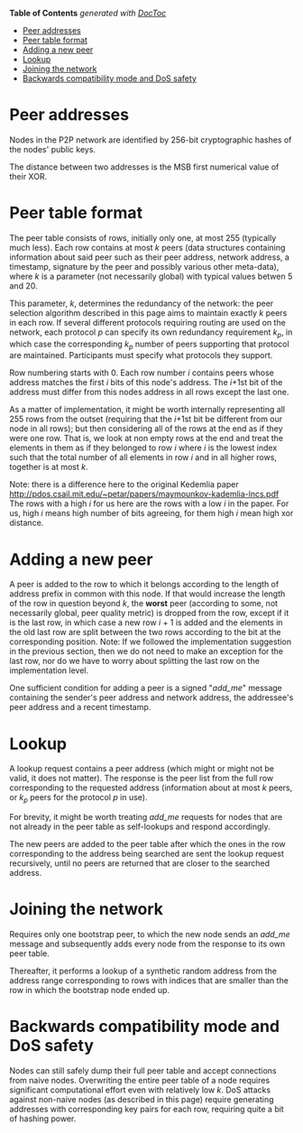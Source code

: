 <!-- START doctoc generated TOC please keep comment here to allow auto update -->
<!-- DON'T EDIT THIS SECTION, INSTEAD RE-RUN doctoc TO UPDATE -->
**Table of Contents**  *generated with [DocToc](https://github.com/thlorenz/doctoc)*

- [Peer addresses](#peer-addresses)
- [Peer table format](#peer-table-format)
- [Adding a new peer](#adding-a-new-peer)
- [Lookup](#lookup)
- [Joining the network](#joining-the-network)
- [Backwards compatibility mode and DoS safety](#backwards-compatibility-mode-and-dos-safety)

<!-- END doctoc generated TOC please keep comment here to allow auto update -->

# Peer addresses

Nodes in the P2P network are identified by 256-bit cryptographic hashes of the nodes' public keys.

The distance between two addresses is the MSB first numerical value of their XOR.

# Peer table format

The peer table consists of rows, initially only one, at most 255 (typically much less). Each row contains at most _k_ peers (data structures containing information about said peer such as their peer address, network address, a timestamp, signature by the peer and possibly various other meta-data), where _k_ is a parameter (not necessarily global) with typical values betwen 5 and 20.

This parameter, _k_, determines the redundancy of the network: the peer selection algorithm described in this page aims to maintain exactly _k_ peers in each row. If several different protocols requiring routing are used on the network, each protocol _p_ can specify its own redundancy requirement _k_<sub>_p_</sub>, in which case the corresponding _k_<sub>_p_</sub> number of peers supporting that protocol are maintained. Participants must specify what protocols they support.

Row numbering starts with 0. Each row number _i_ contains peers whose address matches the first _i_ bits of this node's address. The _i_+1st bit of the address must differ from this nodes address in all rows except the last one. 

As a matter of implementation, it might be worth internally representing all 255 rows from the outset (requiring that the _i_+1st bit be different from our node in all rows); but then considering all of the rows at the end as if they were one row. That is, we look at non empty rows at the end and treat the elements in them as if they belonged to row _i_ where _i_ is the lowest index such that the total number of all elements in row _i_ and in all higher rows, together is at most _k_.

Note: there is a difference here to the original Kedemlia paper http://pdos.csail.mit.edu/~petar/papers/maymounkov-kademlia-lncs.pdf The rows with a high _i_ for us here are the rows with a low _i_ in the paper. For us, high _i_ means high number of bits agreeing, for them high _i_ mean high xor distance. 

# Adding a new peer

A peer is added to the row to which it belongs according to the length of address prefix in common with this node. If that would increase the length of the row in question beyond _k_, the **worst** peer (according to some, not necessarily global, peer quality metric) is dropped from the row, except if it is the last row, in which case a new row _i_ + 1 is added and the elements in the old last row are split between the two rows according to the bit at the corresponding position. Note: If we followed the implementation suggestion in the previous section, then we do not need to make an exception for the last row, nor do we have to worry about splitting the last row on the implementation level.

One sufficient condition for adding a peer is a signed "_add_me_" message containing the sender's peer address and network address, the addressee's peer address and a recent timestamp.

# Lookup

A lookup request contains a peer address (which might or might not be valid, it does not matter). The response is the peer list from the full row corresponding to the requested address (information about at most _k_ peers, or _k_<sub>_p_</sub> peers for the protocol _p_ in use).

For brevity, it might be worth treating _add_me_ requests for nodes that are not already in the peer table as self-lookups and respond accordingly.

The new peers are added to the peer table after which the ones in the row corresponding to the address being searched are sent the lookup request recursively, until no peers are returned that are closer to the searched address.

# Joining the network

Requires only one bootstrap peer, to which the new node sends an _add_me_ message and subsequently adds every node from the response to its own peer table.

Thereafter, it performs a lookup of a synthetic random address from the address range corresponding to rows with indices that are smaller than the row in which the bootstrap node ended up.

# Backwards compatibility mode and DoS safety

Nodes can still safely dump their full peer table and accept connections from naive nodes. Overwriting the entire peer table of a node requires significant computational effort even with relatively low _k_. DoS attacks against non-naive nodes (as described in this page) require generating addresses with corresponding key pairs for each row, requiring quite a bit of hashing power.